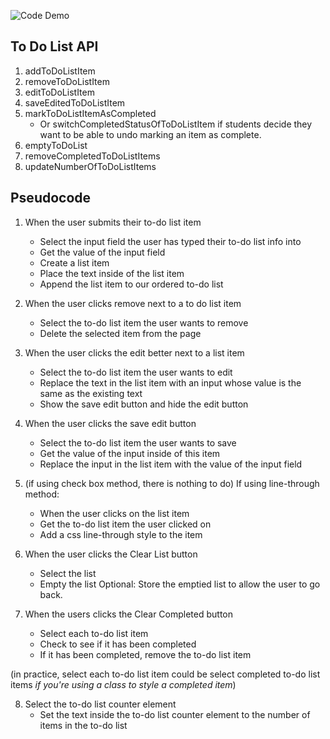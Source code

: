
![Code Demo](../../../img/icons/instr_code_along.png)

## To Do List API
1.	addToDoListItem
2.	removeToDoListItem
3.	editToDoListItem
4.	saveEditedToDoListItem
5.	markToDoListItemAsCompleted
	*	Or switchCompletedStatusOfToDoListItem if students decide they want to be able to undo marking an item as complete.
6.	emptyToDoList
7.	removeCompletedToDoListItems
8.	updateNumberOfToDoListItems

## Pseudocode
 
1.	When the user submits their to-do list item
	*	Select the input field the user has typed their to-do list info into
	*	Get the value of the input field
	*	Create a list item
	*	Place the text inside of the list item
	*	Append the list item to our ordered to-do list

2.	When the user clicks remove next to a to do list item
	*	Select the to-do list item the user wants to remove
	*	Delete the selected item from the page
 
3.	When the user clicks the edit better next to a list item
	*	Select the to-do list item the user wants to edit
	*	Replace the text in the list item with an input whose value is the same as the existing text
	*	Show the save edit button and hide the edit button

4.	When the user clicks the save edit button
	*	Select the to-do list item the user wants to save
	*	Get the value of the input inside of this item
	*	Replace the input in the list item with the value of the input field
	
5.	(if using check box method, there is nothing to do)
If using line-through method:
	*	When the user clicks on the list item
	*	Get the to-do list item the user clicked on
	*	Add a css line-through style to the item
 
6.	When the user clicks the Clear List button
	*	Select the list
	*	Empty the list
Optional: Store the emptied list to allow the user to go back.

7.	When the users clicks the Clear Completed button
	*	Select each to-do list item
	*	Check to see if it has been completed
	*	If it has been completed, remove the to-do list item

(in practice, select each to-do list item could be select completed to-do list items *if you're using a class to style a completed item*)


8.	Select the to-do list counter element
	*	Set the text inside the to-do list counter element to the number of items in the to-do list